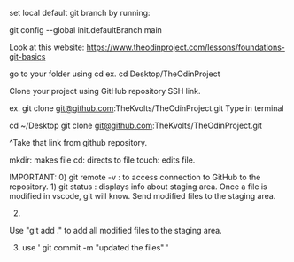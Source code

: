 set local default git branch by running:

git config --global init.defaultBranch main

Look at this website: https://www.theodinproject.com/lessons/foundations-git-basics


go to your folder using cd
ex. cd Desktop/TheOdinProject

Clone your project using GitHub repository SSH link.

ex. git clone git@github.com:TheKvolts/TheOdinProject.git
Type in terminal 

cd ~/Desktop
git clone git@github.com:TheKvolts/TheOdinProject.git

^Take that link from github repository. 


mkdir: makes file
cd: directs to file
touch: edits file. 

IMPORTANT:
0) git remote -v : to access connection to GitHub to the repository. 
1) 
git status : displays info about staging area. 
Once a file is modified in vscode, git will know. Send modified files to the staging area. 

2) 
Use "git add ." to add all modified files to the staging area.

3) use ' git commit -m "updated the files" ' 